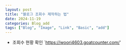 ```yaml
---
layout: post
title: "블로그 조회수 제작하는 법"
date: 2024-11-19
categories: Blog_add
tags: ["Blog", "Image", "Link", "Basic", "add"]
---
```



* 조회수 현황 확인
`https://woori4603.goatcounter.com/'